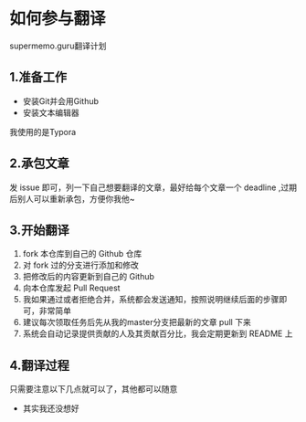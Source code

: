 # 如何参与翻译

supermemo.guru翻译计划

## 1.准备工作

- 安装Git并会用Github
- 安装文本编辑器

我使用的是Typora

## 2.承包文章

发 issue 即可，列一下自己想要翻译的文章，最好给每个文章一个 deadline ,过期后别人可以重新承包，方便你我他~

## 3.开始翻译

1. fork 本仓库到自己的 Github 仓库
2. 对 fork 过的分支进行添加和修改
3. 把修改后的内容更新到自己的 Github
4. 向本仓库发起 Pull Request
5. 我如果通过或者拒绝合并，系统都会发送通知，按照说明继续后面的步骤即可，非常简单
6. 建议每次领取任务后先从我的master分支把最新的文章 pull 下来
7. 系统会自动记录提供贡献的人及其贡献百分比，我会定期更新到 README 上

## 4.翻译过程

只需要注意以下几点就可以了，其他都可以随意

- 其实我还没想好